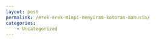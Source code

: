 ```yaml
---
layout: post
permalink: /erek-erek-mimpi-menyiram-kotoran-manusia/
categories:
    - Uncategorized
---
```


